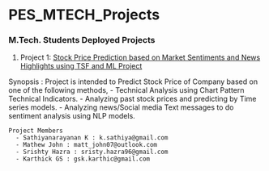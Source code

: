 # PES_MTECH_Projects
### M.Tech. Students Deployed Projects

1. Project 1: [Stock Price Prediction based on Market Sentiments and News Highlights using TSF and ML Project](https://kktestdemo.herokuapp.com/)

 Synopsis : Project is intended to Predict Stock Price of  Company  based on one of the following methods,
    - Technical Analysis using Chart Pattern Technical Indicators.
    - Analyzing past stock prices and predicting by Time series models.
    - Analyzing news/Social media Text messages to do sentiment analysis using NLP models.

    Project Members  
      - Sathiyanarayanan K : k.sathiya@gmail.com
      - Mathew John : matt_john07@outlook.com
      - Srishty Hazra : sristy.hazra96@gmail.com
      - Karthick GS : gsk.karthic@gmail.com
